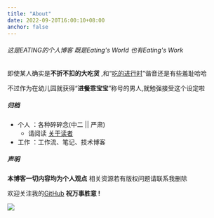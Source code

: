 ```yaml
---
title: "About"
date: 2022-09-20T16:00:10+08:00
anchor: false
---
```


###### 这是EATING的个人博客 既是Eating's World 也有Eating's Work

即使某人确实是**不折不扣的大吃货** ,和“<u>吃的进行时</u>”谐音还是有些羞耻哈哈 <br>

不过作为在幼儿园就获得“**进餐乖宝宝**”称号的男人,就勉强接受这个设定啦

##### 归档
- 个人 ：各种碎碎念(中二 || 严肃) 
	- 请阅读 [关于读者](https://www.eating.work/eating/about-readers/)
- 工作 ：工作流、笔记、技术博客

##### 声明
**本博客一切内容均为个人观点** 相关资源若有版权问题请联系我删除 <br>

欢迎关注我的[GitHub](https://github.com/AlexLiu2022) **祝万事胜意 !**

![](https://gcore.jsdelivr.net/gh/AlexLiu2022/resources/img/cloud.jpg)
